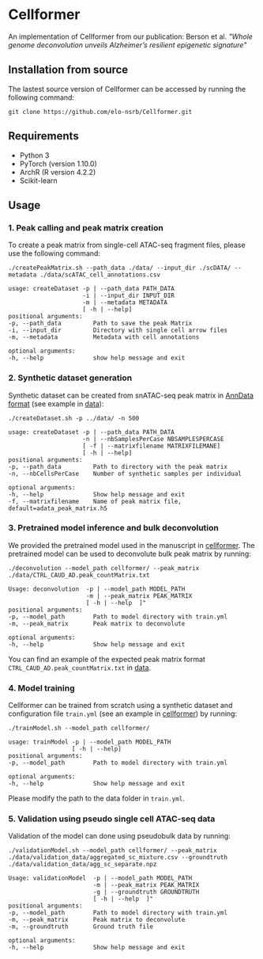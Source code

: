 # Cellformer
An implementation of Cellformer from our publication: Berson et al. *"Whole genome deconvolution unveils Alzheimer’s resilient epigenetic signature"*

## Installation from source
The lastest source version of Cellformer can be accessed by running the following command:

```
git clone https://github.com/elo-nsrb/Cellformer.git
```

## Requirements

* Python 3
* PyTorch (version 1.10.0)
* ArchR (R version 4.2.2)
* Scikit-learn


## Usage
### 1. Peak calling and peak matrix creation

To create a peak matrix from single-cell ATAC-seq fragment files, please use the following command:

```
./createPeakMatrix.sh --path_data ./data/ --input_dir ./scDATA/ --metadata ./data/scATAC_cell_annotations.csv

usage: createDataset -p | --path_data PATH_DATA
                     -i | --input_dir INPUT_DIR
                     -m | --metadata METADATA
                     [ -h | --help]
positional arguments:
-p, --path_data         Path to save the peak Matrix
-i, --input_dir         Directory with single cell arrow files
-m, --metadata          Metadata with cell annotations

optional arguments:
-h, --help              show help message and exit
```

### 2. Synthetic dataset generation
Synthetic dataset can be created from snATAC-seq peak matrix in [AnnData format](https://anndata.readthedocs.io/en/latest/) (see example in [data](https://github.com/elo-nsrb/Cellformer/tree/main/data)):

```
./createDataset.sh -p ../data/ -n 500

usage: createDataset -p | --path_data PATH_DATA
                     -n | --nbSamplesPerCase NBSAMPLESPERCASE
                     [ -f | --matrixfilename MATRIXFILEMANE]
                     [ -h | --help]
positional arguments:
-p, --path_data         Path to directory with the peak matrix
-n, --nbCellsPerCase    Number of synthetic samples per individual

optional arguments:
-h, --help              Show help message and exit
-f, --matrixfilename    Name of peak matrix file, default=adata_peak_matrix.h5
```

### 3. Pretrained model inference and bulk deconvolution
We provided the pretrained model used in the manuscript in [cellformer](https://github.com/elo-nsrb/Cellformer/tree/main/cellformer). The pretrained model can be used to deconvolute bulk peak matrix by running:

```
./deconvolution --model_path cellformer/ --peak_matrix ./data/CTRL_CAUD_AD.peak_countMatrix.txt

Usage: deconvolution  -p | --model_path MODEL_PATH
                      -m | --peak_matrix PEAK_MATRIX
                      [ -h | --help  ]"
positional arguments:
-p, --model_path        Path to model directory with train.yml
-m, --peak_matrix       Peak matrix to deconvolute

optional arguments:
-h, --help              Show help message and exit
```
You can find an example of the expected peak matrix format `CTRL_CAUD_AD.peak_countMatrix.txt` in [data](https://github.com/elo-nsrb/Cellformer/tree/main/data).

### 4. Model training

Cellformer can be trained from scratch using a synthetic dataset and configuration file `train.yml` (see an example in [cellformer](https://github.com/elo-nsrb/Cellformer/tree/main/cellformer)) by running:
```
./trainModel.sh --model_path cellformer/

usage: trainModel -p | --model_path MODEL_PATH
                  [ -h | --help]
positional arguments:
-p, --model_path        Path to model directory with train.yml

optional arguments:
-h, --help              Show help message and exit
```
Please modify the path to the data folder in `train.yml`.

### 5. Validation using pseudo single cell ATAC-seq data
Validation of the model can done using pseudobulk data by running:

```
./validationModel.sh --model_path cellformer/ --peak_matrix ./data/validation_data/aggregated_sc_mixture.csv --groundtruth ./data/validation_data/agg_sc_separate.npz

Usage: validationModel  -p | --model_path MODEL_PATH
                        -m | --peak_matrix PEAK_MATRIX
                        -g | --groundtruth GROUNDTRUTH
                        [ -h | --help  ]"
positional arguments:
-p, --model_path        Path to model directory with train.yml
-m, --peak_matrix       Peak matrix to deconvolute
-m, --groundtruth       Ground truth file

optional arguments:
-h, --help              Show help message and exit
```
